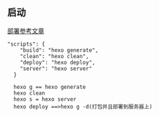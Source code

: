 

## 启动

[部署参考文章](https://segmentfault.com/a/1190000017986794)
```
"scripts": {
    "build": "hexo generate",
    "clean": "hexo clean",
    "deploy": "hexo deploy",
    "server": "hexo server"
  }

  hexo g == hexo generate
  hexo clean
  hexo s = hexo server
  hexo deploy ==>hexo g -d(打包并且部署到服务器上)

```